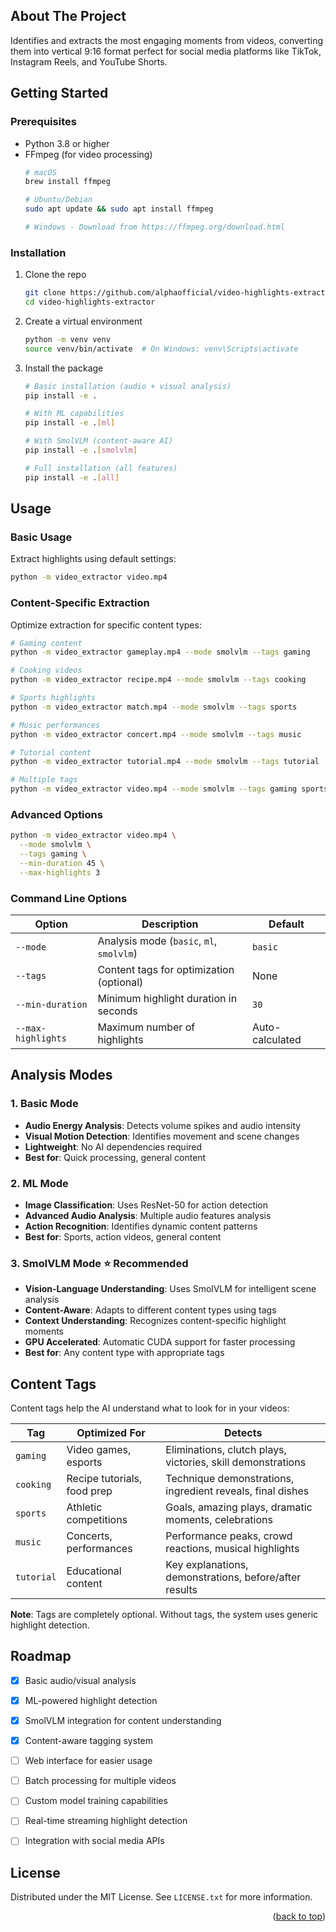 <!-- Improved compatibility of back to top link: See: https://github.com/othneildrew/Best-README-Template/pull/73 -->
<a name="readme-top"></a>

<!-- ABOUT THE PROJECT -->
## About The Project

Identifies and extracts the most engaging moments from videos, converting them into vertical 9:16 format perfect for social media platforms like TikTok, Instagram Reels, and YouTube Shorts.

<!-- GETTING STARTED -->
## Getting Started

### Prerequisites

* Python 3.8 or higher
* FFmpeg (for video processing)
  ```sh
  # macOS
  brew install ffmpeg

  # Ubuntu/Debian
  sudo apt update && sudo apt install ffmpeg

  # Windows - Download from https://ffmpeg.org/download.html
  ```

### Installation

1. Clone the repo
   ```sh
   git clone https://github.com/alphaofficial/video-highlights-extractor.git
   cd video-highlights-extractor
   ```

2. Create a virtual environment
   ```sh
   python -m venv venv
   source venv/bin/activate  # On Windows: venv\Scripts\activate
   ```

3. Install the package
   ```sh
   # Basic installation (audio + visual analysis)
   pip install -e .

   # With ML capabilities
   pip install -e .[ml]

   # With SmolVLM (content-aware AI)
   pip install -e .[smolvlm]

   # Full installation (all features)
   pip install -e .[all]
   ```


<!-- USAGE EXAMPLES -->
## Usage

### Basic Usage

Extract highlights using default settings:
```bash
python -m video_extractor video.mp4
```

### Content-Specific Extraction

Optimize extraction for specific content types:

```bash
# Gaming content
python -m video_extractor gameplay.mp4 --mode smolvlm --tags gaming

# Cooking videos
python -m video_extractor recipe.mp4 --mode smolvlm --tags cooking

# Sports highlights
python -m video_extractor match.mp4 --mode smolvlm --tags sports

# Music performances
python -m video_extractor concert.mp4 --mode smolvlm --tags music

# Tutorial content
python -m video_extractor tutorial.mp4 --mode smolvlm --tags tutorial

# Multiple tags
python -m video_extractor video.mp4 --mode smolvlm --tags gaming sports
```

### Advanced Options

```bash
python -m video_extractor video.mp4 \
  --mode smolvlm \
  --tags gaming \
  --min-duration 45 \
  --max-highlights 3
```

### Command Line Options

| Option | Description | Default |
|--------|-------------|---------|
| `--mode` | Analysis mode (`basic`, `ml`, `smolvlm`) | `basic` |
| `--tags` | Content tags for optimization (optional) | None |
| `--min-duration` | Minimum highlight duration in seconds | `30` |
| `--max-highlights` | Maximum number of highlights | Auto-calculated |


<!-- ANALYSIS MODES -->
## Analysis Modes

### 1. Basic Mode
- **Audio Energy Analysis**: Detects volume spikes and audio intensity
- **Visual Motion Detection**: Identifies movement and scene changes
- **Lightweight**: No AI dependencies required
- **Best for**: Quick processing, general content

### 2. ML Mode
- **Image Classification**: Uses ResNet-50 for action detection
- **Advanced Audio Analysis**: Multiple audio features analysis
- **Action Recognition**: Identifies dynamic content patterns
- **Best for**: Sports, action videos, general content

### 3. SmolVLM Mode ⭐ **Recommended**
- **Vision-Language Understanding**: Uses SmolVLM for intelligent scene analysis
- **Content-Aware**: Adapts to different content types using tags
- **Context Understanding**: Recognizes content-specific highlight moments
- **GPU Accelerated**: Automatic CUDA support for faster processing
- **Best for**: Any content type with appropriate tags


<!-- CONTENT TAGS -->
## Content Tags

Content tags help the AI understand what to look for in your videos:

| Tag | Optimized For | Detects |
|-----|---------------|---------|
| `gaming` | Video games, esports | Eliminations, clutch plays, victories, skill demonstrations |
| `cooking` | Recipe tutorials, food prep | Technique demonstrations, ingredient reveals, final dishes |
| `sports` | Athletic competitions | Goals, amazing plays, dramatic moments, celebrations |
| `music` | Concerts, performances | Performance peaks, crowd reactions, musical highlights |
| `tutorial` | Educational content | Key explanations, demonstrations, before/after results |

**Note**: Tags are completely optional. Without tags, the system uses generic highlight detection.

<!-- ROADMAP -->
## Roadmap

- [x] Basic audio/visual analysis
- [x] ML-powered highlight detection
- [x] SmolVLM integration for content understanding
- [x] Content-aware tagging system
- [ ] Web interface for easier usage
- [ ] Batch processing for multiple videos
- [ ] Custom model training capabilities
- [ ] Real-time streaming highlight detection
- [ ] Integration with social media APIs


<!-- LICENSE -->
## License

Distributed under the MIT License. See `LICENSE.txt` for more information.

<p align="right">(<a href="#readme-top">back to top</a>)</p>



